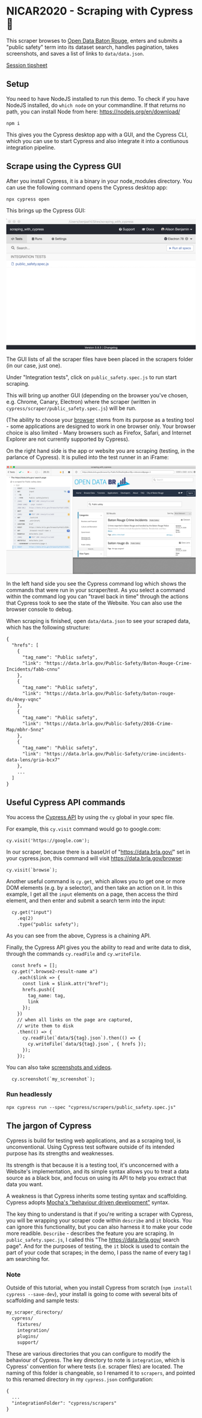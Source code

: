 # NICAR2020 - Scraping with Cypress :evergreen_tree:

This scraper browses to [Open Data Baton Rouge](https://data.brla.gov/browse), enters and submits a "public safety" term into its dataset search, handles pagination, takes screenshots, and saves a list of links to `data/data.json`. 

[Session tipsheet](https://docs.google.com/document/d/e/2PACX-1vSf156Hvv77LwajE1TKPjcEw6nu4gnQrXOY_cYZHhs-oFDSJmsQ1BO48Gc3juXhyLYHOZRZw3kLwB7a/pub)

## Setup

You need to have NodeJS installed to run this demo. To check if you have NodeJS installed, do `which node` on your commandline. If that returns no path, you can install Node from here: https://nodejs.org/en/download/

```
npm i
```

This gives you the Cypress desktop app with a GUI, and the Cypress CLI, which you can use to start Cypress and also integrate it into a contiunous integration pipeline.


## Scrape using the Cypress GUI

After you install Cypress, it is a binary in your node_modules directory. You can use the following command opens the Cypress desktop app:

```
npx cypress open
```

This brings up the Cypress GUI: 

![.](images/cypress_gui.png)

The GUI lists of all the scraper files have been placed in the scrapers folder (in our case, just one).

Under "Integration tests", click on `public_safety.spec.js` to run start scraping.

This will bring up another GUI (depending on the browser you've chosen, e.g. Chrome, Canary, Electron) where the scraper (written in `cypress/scraper/public_safety.spec.js`) will be run. 

(The ability to choose your [browser](https://docs.cypress.io/guides/guides/launching-browsers.html#Browsers) stems from its purpose as a testing tool - some applications are designed to work in one browser only. Your browser choice is also limited - Many browsers such as Firefox, Safari, and Internet Explorer are not currently supported by Cypress).

On the right hand side is the app or website you are scraping (testing, in the parlance of Cypress). It is pulled into the test runner in an iFrame:

![.](images/cypress_gui_runner_2.png)

In the left hand side you see the Cypress command log which shows the commands that were run in your scraper/test. As you select a command within the command log you can "travel back in time" through the actions that Cypress took to see the state of the Website. You can also use the browser console to debug.

When scraping is finished, open `data/data.json` to see your scraped data, which has the following structure:

```
{
  "hrefs": [
    {
      "tag_name": "Public safety",
      "link": "https://data.brla.gov/Public-Safety/Baton-Rouge-Crime-Incidents/fabb-cnnu"
    },
    {
      "tag_name": "Public safety",
      "link": "https://data.brla.gov/Public-Safety/baton-rouge-ds/4ney-vqnc"
    },
    {
      "tag_name": "Public safety",
      "link": "https://data.brla.gov/Public-Safety/2016-Crime-Map/mbhr-5nnz"
    },
    {
      "tag_name": "Public safety",
      "link": "https://data.brla.gov/Public-Safety/crime-incidents-data-lens/gria-bcx7"
    },
    ...
  ]
}
```


## Useful Cypress API commands

You access the [Cypress API](https://docs.cypress.io/api/api/table-of-contents.html) by using the `cy` global in your spec file. 

For example, this `cy.visit` command would go to google.com: 

```
cy.visit('https://google.com');
```

In our scraper, because there is a baseUrl of "https://data.brla.gov/" set in your cypress.json, this command will visit https://data.brla.gov/browse:

```
cy.visit(`browse`);
```

Another useful command is `cy.get`, which allows you to get one or more DOM elements (e.g. by a selector), and then take an action on it. In this example, I get all the `input` elements on a page, then access the third element, and then enter and submit a search term into the input:

```
  cy.get("input")
    .eq(2)
    .type("public safety");
```
As you can see from the above, Cypress is a chaining API.

Finally, the Cypress API gives you the ability to read and write data to disk, through the commands `cy.readFile` and `cy.writeFile`.


```
  const hrefs = [];
  cy.get(".browse2-result-name a")
    .each($link => {
      const link = $link.attr("href");
      hrefs.push({
        tag_name: tag,
        link
      });
    })
    // when all links on the page are captured,
    // write them to disk
    .then(() => {
      cy.readFile(`data/${tag}.json`).then(() => {
        cy.writeFile(`data/${tag}.json`, { hrefs });
      });
    });
```

You can also take [screenshots and videos](https://docs.cypress.io/guides/guides/screenshots-and-videos.html#Videos).

```
  cy.screenshot(`my_screenshot`);
```


### Run headlessly

```
npx cypress run --spec "cypress/scrapers/public_safety.spec.js"
```

## The jargon of Cypress

Cypress is build for testing web applications, and as a scraping tool, is unconventional. Using Cypress test software outside of its intended purpose has its strengths and weaknesses. 

Its strength is that because it is a testing tool, it's unconcerned with a Website's implementation, and its simple syntax allows you to treat a data source as a black box, and focus on using its API to help you extract that data you want.

A weakness is that Cypress inherits some testing syntax and scaffolding. Cypress adopts [Mocha's "behaviour driven development"](https://docs.cypress.io/guides/references/bundled-tools.html#Mocha) syntax. 

The key thing to understand is that if you're writing a scraper with Cypress, you will be wrapping your scraper code within `describe` and `it` blocks. You can ignore this functionality, but you can also harness it to make your code more readible. `Describe` - describes the feature you are scraping. In `public_safety.spec.js`, I called this "The https://data.brla.gov/ search page". And for the purposes of testing, the `it` block is used to contain the part of your code that scrapes; in the demo, I pass the name of every tag I am searching for.


### Note 
Outside of this tutorial, when you install Cypress from scratch (`npm install cypress --save-dev`), your install is going to come with several bits of scaffolding and sample tests: 

```
my_scraper_directory/
  cypress/
    fixtures/
    integration/
    plugins/
    support/
```

These are various directories that you can configure to modify the behaviour of Cypress. The key directory to note is `integration`, which is Cypress' convention for where tests (i.e. scraper files) are located. The naming of this folder is changeable, so I renamed it to `scrapers`, and pointed to this renamed directory in my `cypress.json` configuration:

```
{
  ...
  "integrationFolder": "cypress/scrapers"
}
```
